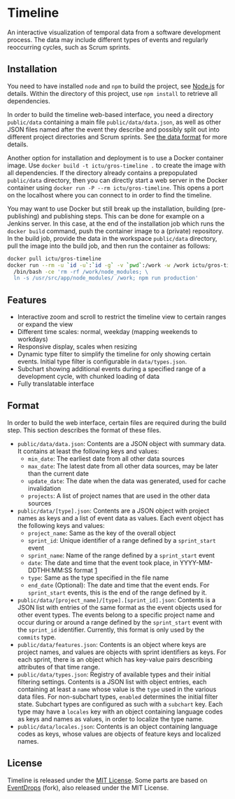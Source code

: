 Timeline
========

An interactive visualization of temporal data from a software development 
process. The data may include different types of events and regularly 
reoccurring cycles, such as Scrum sprints.

## Installation

You need to have installed `node` and `npm` to build the project, see 
[Node.js](https://nodejs.org/) for details. Within the directory of this 
project, use `npm install` to retrieve all dependencies.

In order to build the timeline web-based interface, you need a directory 
`public/data` containing a main file `public/data/data.json`, as well as other 
JSON files named after the event they describe and possibly split out into 
different project directories and Scrum sprints. See [the data format](#format) 
for more details.

Another option for installation and deployment is to use a Docker container 
image. Use `docker build -t ictu/gros-timeline .` to create the image with all 
dependencies. If the directory already contains a prepopulated `public/data` 
directory, then you can directly start a web server in the Docker container 
using `docker run -P --rm ictu/gros-timeline`. This opens a port on the 
localhost where you can connect to in order to find the timeline.

You may want to use Docker but still break up the installation, building 
(pre-publishing) and publishing steps. This can be done for example on 
a Jenkins server. In this case, at the end of the installation job which runs 
the `docker build` command, push the container image to a (private) repository. 
In the build job, provide the data in the workspace `public/data` directory, 
pull the image into the build job, and then run the container as follows:

```sh
docker pull ictu/gros-timeline
docker run --rm -u `id -u`:`id -g` -v `pwd`:/work -w /work ictu/gros-timeline \
  /bin/bash -ce 'rm -rf /work/node_modules; \
  ln -s /usr/src/app/node_modules/ /work; npm run production'
```

## Features

- Interactive zoom and scroll to restrict the timeline view to certain ranges 
  or expand the view
- Different time scales: normal, weekday (mapping weekends to workdays)
- Responsive display, scales when resizing
- Dynamic type filter to simplify the timeline for only showing certain events. 
  Initial type filter is configurable in `data/types.json`.
- Subchart showing additional events during a specified range of a development 
  cycle, with chunked loading of data
- Fully translatable interface

## Format

In order to build the web interface, certain files are required during the 
build step. This section describes the format of these files.

- `public/data/data.json`: Contents are a JSON object with summary data. It 
  contains at least the following keys and values:
  - `min_date`: The earliest date from all other data sources
  - `max_date`: The latest date from all other data sources, may be later than 
    the current date
  - `update_date`: The date when the data was generated, used for cache 
    invalidation
  - `projects`: A list of project names that are used in the other data sources
- `public/data/[type].json`: Contents are a JSON object with project names as 
  keys and a list of event data as values. Each event object has the following 
  keys and values:
  - `project_name`: Same as the key of the overall object
  - `sprint_id`: Unique identifier of a range defined by a `sprint_start` event
  - `sprint_name`: Name of the range defined by a `sprint_start` event
  - `date`: The date and time that the event took place, in YYYY-MM-DDTHH:MM:SS
    format [1](http://www.ecma-international.org/ecma-262/5.1/#sec-15.9.1.15)
  - `type`: Same as the type specified in the file name
  - `end_date` (Optional): The date and time that the event ends. For 
    `sprint_start` events, this is the end of the range defined by it.
- `public/data/[project_name]/[type].[sprint_id].json`: Contents is a JSON list 
  with entries of the same format as the event objects used for other event 
  types. The events belong to a specific project name and occur during or 
  around a range defined by the `sprint_start` event with the `sprint_id` 
  identifier. Currently, this format is only used by the `commits` type.
- `public/data/features.json`: Contents is an object where keys are project 
  names, and values are objects with sprint identifiers as keys. For each 
  sprint, there is an object which has key-value pairs describing attributes of 
  that time range.
- `public/data/types.json`: Registry of available types and their initial 
  filtering settings. Contents is a JSON list with object entries, each 
  containing at least a `name` whose value is the `type` used in the various 
  data files. For non-subchart types, `enabled` determines the initial filter 
  state. Subchart types are configured as such with a `subchart` key. Each type 
  may have a `locales` key with an object containing language codes as keys and 
  names as values, in order to localize the type name.
- `public/data/locales.json`: Contents is an object containing language codes 
  as keys, whose values are objects of feature keys and localized names.

## License

Timeline is released under the [MIT 
License](https://opensource.org/licenses/MIT). Some parts are based on 
[EventDrops](https://github.com/lhelwerd/EventDrops) (fork), also released 
under the MIT License.
